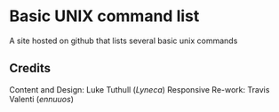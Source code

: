 # Basic UNIX command list
A site hosted on github that lists several basic unix commands

## Credits

Content and Design: Luke Tuthull (_Lyneca_)
Responsive Re-work: Travis Valenti (_ennuuos_)
